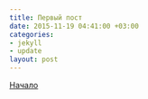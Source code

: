 ```yaml
---
title: Первый пост
date: 2015-11-19 04:41:00 +03:00
categories:
- jekyll
- update
layout: post
---
```


[Начало](https://manage.siteleaf.com/)

